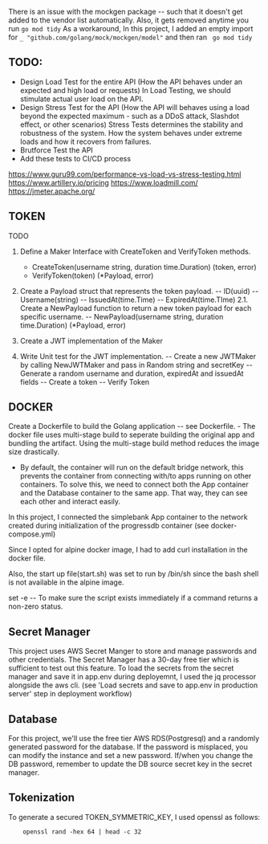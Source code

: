 


There is an issue with the mockgen package -- such that it doesn't get added to the vendor list automatically.
Also, it gets removed anytime you run ``` go mod tidy ```
As a workaround, In this project, I added an empty import for ``` _ "github.com/golang/mock/mockgen/model" ``` and then ran ``` go mod tidy```


## TODO:
- Design Load Test for the entire API (How the API behaves under an expected and high load or requests)
    In Load Testing, we should stimulate actual user load on the API.
- Design Stress Test for the API (How the API will behaves using a load beyond the expected maximum - such as a DDoS attack, Slashdot effect, or other scenarios)
    Stress Tests determines the stability and robustness of the system. How the system behaves under extreme loads and how it recovers from failures.
- Brutforce Test the API
- Add these tests to CI/CD process

https://www.guru99.com/performance-vs-load-vs-stress-testing.html
https://www.artillery.io/pricing
https://www.loadmill.com/
https://jmeter.apache.org/


## TOKEN
TODO
1. Define a Maker Interface with CreateToken and VerifyToken methods.
    - CreateToken(username string, duration time.Duration) (token, error)
    - VerifyToken(token) (*Payload, error)

2. Create a Payload struct that represents the token payload.
        -- ID(uuid)
        -- Username(string)
        -- IssuedAt(time.Time)
        -- ExpiredAt(time.TIme)
    2.1. Create a NewPayload function to return a new token payload for each specific username.
        -- NewPayload(username string, duration time.Duration) (*Payload, error)

3. Create a JWT implementation of the Maker
4. Write Unit test for the JWT implementation.
    -- Create a new JWTMaker by calling NewJWTMaker and pass in Random string and secretKey
    -- Generate a random username and duration, expiredAt and issuedAt fields
    -- Create a token
    -- Verify Token






## DOCKER
Create a Dockerfile to build the Golang application -- see Dockerfile.
    - The docker file uses multi-stage build to seperate building the original app and bundling the artifact.
    Using the multi-stage build method reduces the image size drastically.
* By default, the container will run on the default bridge network, this prevents the container from connecting with/to apps running on other containers.
To solve this, we need to connect both the App container and the Database container to the same app. That way, they can see each other and interact easily.

In this project, I connected the simplebank App container to the network created during initialization of the progressdb container (see docker-compose.yml)



Since I opted for alpine docker image, I had to add curl installation in the docker file.

Also, the start up file(start.sh) was set to run by /bin/sh since the bash shell is not available in the alpine image.

set -e -- To make sure the script exists immediately if a command returns a non-zero status.


## Secret Manager
This project uses AWS Secret Manger to store and manage passwords and other credentials.
The Secret Manager has a 30-day free tier which is sufficient to test out this feature.
To load the secrets from the secret manager and save it in app.env during deployemnt, I used the jq processor alongside the aws cli. (see 'Load secrets and save to app.env in production server' step in deployment workflow) 


## Database
For this project, we'll use the free tier AWS RDS(Postgresql) and a randomly generated password for the database.
If the password is misplaced, you can modify the instance and set a new password.
If/when you change the DB password, remember to update the DB source secret key in the secret manager.


## Tokenization
To generate a secured TOKEN_SYMMETRIC_KEY, I used openssl as follows:
``` 
    openssl rand -hex 64 | head -c 32
```
